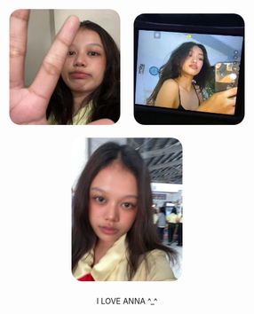 
<p align="center">
  <img src="./anna2.jpg" width="200" style="border-radius: 20px; margin: 10px;" alt="GF 2" />
   <img src="./anna.jpg" width="200" style="border-radius: 20px; margin: 10px;" alt="GF 1" />
  <img src="./annajoe.jpg" width="200" style="border-radius: 20px; margin: 10px;" alt="GF 3" />
</p>
<p align="center">I LOVE ANNA ^_^</p>
